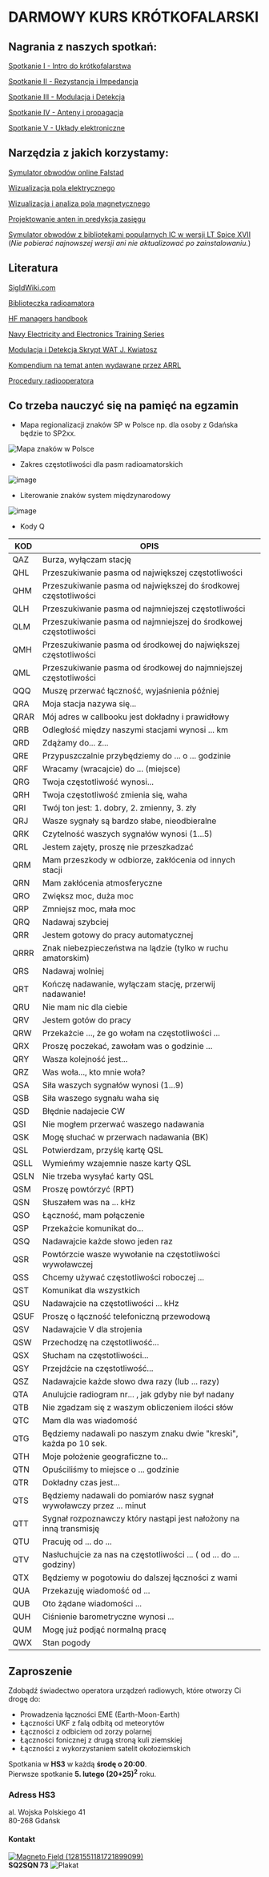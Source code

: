 # DARMOWY KURS KRÓTKOFALARSKI
## Nagrania z naszych spotkań:
[Spotkanie I - Intro do krótkofalarstwa](https://www.youtube.com/watch?v=U8DDvWzYUmg)

[Spotkanie II - Rezystancja i Impedancja](https://www.youtube.com/watch?v=0uvwHRL_vDw)

[Spotkanie III - Modulacja i Detekcja](https://www.youtube.com/watch?v=NcmU-nrxx9w)

[Spotkanie IV - Anteny i propagacja](https://youtu.be/tgEy9Uxr7cU?si=dKDC1voRxFYcaT1M)

[Spotkanie V - Układy elektroniczne](https://youtu.be/uJj42wIhvk4?si=iPuIybfhx9GiI5IN)

## Narzędzia z jakich korzystamy:
[Symulator obwodów online Falstad](https://www.falstad.com/circuit/circuitjs.html)

[Wizualizacja pola elektrycznego](https://www.falstad.com/vector3de/vector3de.html)

[Wizualizacja i analiza pola magnetycznego](https://www.femm.info/wiki/HomePage)

[Projektowanie anten in predykcja zasięgu](https://www.qsl.net/4nec2/)

[Symulator obwodów z bibliotekami popularnych IC w wersji LT Spice XVII](https://ltspice.analog.com/software/LTspice64.exe)
 (_Nie pobierać najnowszej wersji ani nie aktualizować po zainstalowaniu._)

## Literatura
[SigIdWiki.com](https://www.sigidwiki.com/wiki/Signal_Identification_Guide)

[Biblioteczka radioamatora](http://www.swiatradio.com.pl/virtual/modules.php?name=Sections&sop=listarticles&secid=2)

[HF managers handbook](https://www.iaru-r1.org/wp-content/uploads/2019/08/hf_managers_handbook_v9.pdf)

[Navy Electricity and Electronics Training Series](http://oemcomm.org/navy-electricity-and-electronics-training-series/)

[Modulacja i Detekcja Skrypt WAT J. Kwiatosz](https://docer.pl/doc/neccsn1)

[Kompendium na temat anten wydawane przez ARRL](https://qsl.net/w/wb4bxw//books/ARRL_Antenna_Book_21st_Edition.pdf)

[Procedury radiooperatora](https://www.astrouw.edu.pl/~simkoz/SQ5SCY/Etyka_dla_krotkofalowcow.pdf)
## Co trzeba nauczyć się na pamięć na egzamin

- Mapa regionalizacji znaków SP w Polsce np. dla osoby z Gdańska będzie to SP2xx.
  
![Mapa znaków w Polsce](https://github.com/user-attachments/assets/278a523e-b3da-4498-9565-dd2f4a003015)

- Zakres częstotliwości dla pasm radioamatorskich
  
![image](https://github.com/user-attachments/assets/b92b7fdb-42dc-4745-ade2-0feda5313a5d)

- Literowanie znaków system międzynarodowy
  
![image](https://github.com/user-attachments/assets/5fe4f1d7-df17-44e6-9088-2d5c0bbc6e0b)

- Kody Q

|KOD |	OPIS|
|--|--|
|QAZ	| Burza, wyłączam stację|
|QHL	|Przeszukiwanie pasma od największej częstotliwości|
|QHM	|Przeszukiwanie pasma od największej do środkowej częstotliwości|
|QLH	|Przeszukiwanie pasma od najmniejszej częstotliwości|
|QLM	|Przeszukiwanie pasma od najmniejszej do środkowej częstotliwości|
|QMH	|Przeszukiwanie pasma od środkowej do największej częstotliwości|
|QML	|Przeszukiwanie pasma od środkowej do najmniejszej częstotliwości|
|QQQ	|Muszę przerwać łączność, wyjaśnienia później|
|QRA	|Moja stacja nazywa się...|
|QRAR	|Mój adres w callbooku jest dokładny i prawidłowy|
|QRB	|Odległość między naszymi stacjami wynosi ... km|
|QRD	|Zdążamy do... z...|
|QRE	|Przypuszczalnie przybędziemy do ... o ... godzinie|
|QRF	|Wracamy (wracajcie) do ... (miejsce)|
|QRG	|Twoja częstotliwość wynosi...|
|QRH	|Twoja częstotliwość zmienia się, waha|
|QRI	|Twój ton jest: 1. dobry, 2. zmienny, 3. zły|
|QRJ	|Wasze sygnały są bardzo słabe, nieodbieralne|
|QRK	|Czytelność waszych sygnałów wynosi (1...5)|
|QRL	|Jestem zajęty, proszę nie przeszkadzać|
|QRM	|Mam przeszkody w odbiorze, zakłócenia od innych stacji|
|QRN	|Mam zakłócenia atmosferyczne|
|QRO	|Zwiększ moc, duża moc|
|QRP	|Zmniejsz moc, mała moc|
|QRQ	|Nadawaj szybciej|
|QRR	|Jestem gotowy do pracy automatycznej|
|QRRR	|Znak niebezpieczeństwa na lądzie (tylko w ruchu amatorskim)|
|QRS	|Nadawaj wolniej|
|QRT	|Kończę nadawanie, wyłączam stację, przerwij nadawanie!|
|QRU	|Nie mam nic dla ciebie|
|QRV	|Jestem gotów do pracy|
|QRW	|Przekażcie ..., że go wołam na częstotliwości ...|
|QRX	|Proszę poczekać, zawołam was o godzinie ...|
|QRY	|Wasza kolejność jest...|
|QRZ	|Was woła..., kto mnie woła?|
|QSA	|Siła waszych sygnałów wynosi (1...9)|
|QSB	|Siła waszego sygnału waha się|
|QSD	|Błędnie nadajecie CW|
|QSI	|Nie mogłem przerwać waszego nadawania|
|QSK	|Mogę słuchać w przerwach nadawania (BK)|
|QSL	|Potwierdzam, przyślę kartę QSL|
|QSLL	|Wymieńmy wzajemnie nasze karty QSL|
|QSLN	|Nie trzeba wysyłać karty QSL|
|QSM	|Proszę powtórzyć (RPT)|
|QSN	|Słuszałem was na ... kHz|
|QSO	|Łączność, mam połączenie|
|QSP	|Przekażcie komunikat do...|
|QSQ	|Nadawajcie każde słowo jeden raz|
|QSR	|Powtórzcie wasze wywołanie na częstotliwości wywoławczej|
|QSS	|Chcemy używać częstotliwości roboczej ...|
|QST	|Komunikat dla wszystkich|
|QSU	|Nadawajcie na częstotliwości ... kHz|
|QSUF	|Proszę o łączność telefoniczną przewodową|
|QSV	|Nadawajcie V dla strojenia|
|QSW	|Przechodzę na częstotliwość...|
|QSX	|Słucham na częstotliwości...|
|QSY	|Przejdźcie na częstotliwość...|
|QSZ	|Nadawajcie każde słowo dwa razy (lub ... razy)|
|QTA	|Anulujcie radiogram nr... , jak gdyby nie był nadany|
|QTB	|Nie zgadzam się z waszym obliczeniem ilości słów|
|QTC	|Mam dla was wiadomość|
|QTG	|Będziemy nadawali po naszym znaku dwie "kreski", każda po 10 sek.|
|QTH	|Moje położenie geograficzne to...|
|QTN	|Opuściliśmy to miejsce o ... godzinie|
|QTR	|Dokładny czas jest...|
|QTS	|Będziemy nadawali do pomiarów nasz sygnał wywoławczy przez ... minut|
|QTT	|Sygnał rozpoznawczy który nastąpi jest nałożony na inną transmisję|
|QTU	|Pracuję od ... do ...|
|QTV	|Nasłuchujcie za nas na częstotliwości ... ( od ... do ... godziny)|
|QTX	|Będziemy w pogotowiu do dalszej łączności z wami|
|QUA	|Przekazuję wiadomość od ...|
|QUB	|Oto żądane wiadomości ...|
|QUH	|Ciśnienie barometryczne wynosi ...|
|QUM	|Mogę już podjąć normalną pracę|
|QWX	|Stan pogody|

## Zaproszenie
Zdobądź świadectwo operatora urządzeń radiowych, które otworzy Ci drogę do:
*	Prowadzenia łączności EME (Earth-Moon-Earth)
*	Łączności UKF z falą odbitą od meteorytów
*	Łączności z odbiciem od zorzy polarnej
*	Łączności fonicznej z drugą stroną kuli ziemskiej
*	Łączności z wykorzystaniem satelit okołoziemskich

Spotkania w __HS3__ w każdą __środę o 20:00__.\
Pierwsze spotkanie __5. lutego (20+25)<sup>2</sup>__ roku.
### Adress HS3
al. Wojska Polskiego 41\
80-268 Gdańsk
#### Kontakt
[![Magneto Field (1281551181721899099)](https://img.shields.io/badge/Magneto-Field-%235865F2.svg)](https://discord.com/users/1281551181721899099)\
__SQ2SQN 73__
![Plakat](Ham_radio.png)


